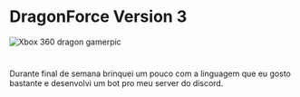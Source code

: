 # DragonForce Version 3

![Xbox 360 dragon gamerpic](https://github.com/senhorN/DragonForceV3/assets/90424448/e532f3f3-10ac-4c79-b222-ce0ce9d8b311)
# 
Durante final de semana brinquei um pouco com a linguagem que eu gosto bastante e desenvolvi um bot pro meu server do discord.
